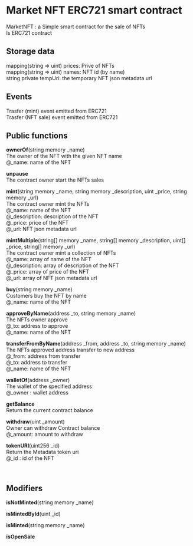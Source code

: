 # Market NFT ERC721 smart contract
MarketNFT : a Simple smart contract for the sale of NFTs<br>
Is ERC721 contract


## Storage data
mapping(string => uint) prices: Prive of NFTs <br>
mapping(string => uint) names: NFT id (by name)<br>
string private tempUri: the temporary NFT json metadata url<br>


## Events
Trasfer (mint) event emitted from ERC721<br>
Trasfer (NFT sale) event emitted from ERC721<br>


## Public functions<br>

<b>ownerOf</b>(string memory _name)<br>
The owner of the NFT with the given NFT name<br>
@_name: name of the NFT<br>

<b>unpause</b><br>
The contract owner start the NFTs sales<br>


<b>mint</b>(string memory _name, string memory _description, uint _price, string memory _url)<br>
The contract owner mint the NFTs <br>
@_name: name of the NFT<br>
@_description: description of the NFT<br>
@_price: price of the NFT<br>
@_url: NFT json metadata url<br>


<b>mintMultiple</b>(string[] memory _name, string[] memory _description, uint[] _price, string[] memory _url)<br>
The contract owner mint a collection of NFTs <br>
@_name: array of name of the NFT<br>
@_description: array of description of the NFT<br>
@_price: array of price of the NFT<br>
@_url: array of NFT json metadata url<br>



<b>buy</b>(string memory _name)<br>
Customers buy the NFT by name<br>
@_name: name of the NFT<br>



<b>approveByName</b>(address _to, string memory _name)<br>
The NFTs owner approve<br>
@_to: address to approve<br>
@_name: name of the NFT<br>


<b>transferFromByName</b>(address _from, address _to, string memory _name)<br>
The NFTs approved address transfer to new address<br>
@_from: address from transfer<br>
@_to: address to transfer<br>
@_name: name of the NFT<br>


<b>walletOf</b>(address _owner)<br>
The wallet of the specified address<br>
@_owner  : wallet address<br>


<b>getBalance</b><br>
Return the current contract balance <br>


<b>withdraw</b>(uint _amount) <br>
Owner can withdraw Contract balance<br>
@_amount: amount to withdraw<br>


<b>tokenURI</b>(uint256 _id)<br>
Return the Metadata token uri <br>
@_id : id of the NFT<br>




<br>

## Modifiers<br>
<b>isNotMinted</b>(string memory _name)<br>

<b>isMintedById</b>(uint _id)<br>

<b>isMinted</b>(string memory _name)<br>

<b>isOpenSale</b>

